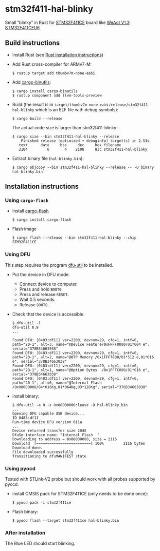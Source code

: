 # stm32f411-hal-blinky

Small "blinky" in Rust for [STM32F411CE](https://www.st.com/en/microcontrollers-microprocessors/stm32f411ce.html) board
like [WeAct V1.3 STM32F411CEU6](https://github.com/mcauser/WEACT_F411CEU6).

## Build instructions

- Install Rust (see [Rust installation instructions](https://www.rust-lang.org/tools/install))

- Add Rust cross-compiler for ARMv7-M:
  ```
  $ rustup target add thumbv7m-none-eabi
  ```

- Add [cargo-binutils](https://github.com/rust-embedded/cargo-binutils):
  ```
  $ cargo install cargo-binutils
  $ rustup component add llvm-tools-preview
  ```

- Build (the result is in `target/thumbv7m-none-eabi/release/stm32f411-hal-blinky` which is an ELF file with debug symbols):
  ```
  $ cargo build --release
  ```

  The actual code size is larger than stm32f411-blinky:
  ```
  $ cargo size --bin stm32f411-hal-blinky --release
      Finished release [optimized + debuginfo] target(s) in 2.53s
     text	   data	    bss	    dec	    hex	filename
     2104	      0	      4	   2108	    83c	stm32f411-hal-blinky
  ```

- Extract binary file (`hal-blinky.bin`):
  ```
  $ cargo objcopy --bin stm32f411-hal-blinky --release -- -O binary hal-blinky.bin
  ```

## Installation instructions

### Using `cargo-flash`

- Install [cargo-flash](https://github.com/probe-rs/cargo-flash)
  ```
  $ cargo install cargo-flash
  ```

- Flash image
  ```
  $ cargo flash --release --bin stm32f411-hal-blinky --chip STM32F411CE
  ```

### Using DFU

This step requires the program [dfu-util](http://dfu-util.sourceforge.net/) to be installed.

- Put the device in DFU mode:
  - Connect device to computer.
  - Press and hold `BOOT0`.
  - Press and release `RESET`.
  - Wait 0.5 seconds.
  - Release `BOOT0`.

- Check that the device is accessible:
  ```
  $ dfu-util -l
  dfu-util 0.9
  ...

  Found DFU: [0483:df11] ver=2200, devnum=29, cfg=1, intf=0, path="20-1", alt=3, name="@Device Feature/0xFFFF0000/01*004 e", serial="378B34663038"
  Found DFU: [0483:df11] ver=2200, devnum=29, cfg=1, intf=0, path="20-1", alt=2, name="@OTP Memory /0x1FFF7800/01*512 e,01*016 e", serial="378B34663038"
  Found DFU: [0483:df11] ver=2200, devnum=29, cfg=1, intf=0, path="20-1", alt=1, name="@Option Bytes  /0x1FFFC000/01*016 e", serial="378B34663038"
  Found DFU: [0483:df11] ver=2200, devnum=29, cfg=1, intf=0, path="20-1", alt=0, name="@Internal Flash  /0x08000000/04*016Kg,01*064Kg,03*128Kg", serial="378B34663038"
  ```

- Install binary:
  ```
  $ dfu-util -a 0 -s 0x08000000:leave -D hal-blinky.bin
  ...
  Opening DFU capable USB device...
  ID 0483:df11
  Run-time device DFU version 011a
  ...
  Device returned transfer size 2048
  DfuSe interface name: "Internal Flash  "
  Downloading to address = 0x08000000, size = 2116
  Download	[=========================] 100%         2116 bytes
  Download done.
  File downloaded successfully
  Transitioning to dfuMANIFEST state
  ```

### Using pyocd

Tested with STLink-V2 probe but should work with all probes supported by pyocd.

- Install CMSIS pack for STM32F411CE (only needs to be done once):
  ```
  $ pyocd pack -i stm32f411ce
  ```

- Flash binary:
  ```
  $ pyocd flash --target stm32f411ce hal-blinky.bin
  ```

### After installation

The Blue LED should start blinking.
